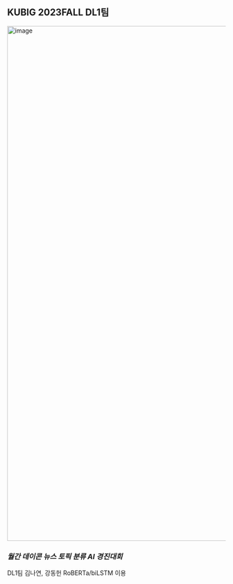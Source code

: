 
## KUBIG 2023FALL DL1팀

<img width="1185" alt="image" src="https://github.com/KU-BIG/KUBIG_2023_FALL/assets/88240443/1a6f6531-bdc8-406b-a3ab-da0dcca3b2fd">

### *월간 데이콘 뉴스 토픽 분류 AI 경진대회*

DL1팀 김나연, 강동헌
RoBERTa/biLSTM 이용
